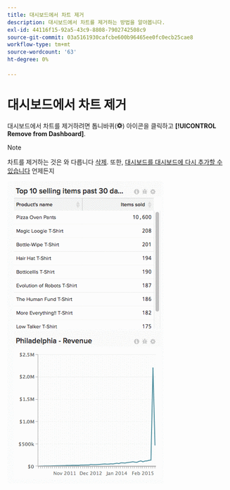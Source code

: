 ```yaml
---
title: 대시보드에서 차트 제거
description: 대시보드에서 차트를 제거하는 방법을 알아봅니다.
exl-id: 44116f15-92a5-43c9-8808-7902742508c9
source-git-commit: 03a5161930cafcbe600b96465ee0fc0ecb25cae8
workflow-type: tm+mt
source-wordcount: '63'
ht-degree: 0%

---
```


# 대시보드에서 차트 제거

대시보드에서 차트를 제거하려면 톱니바퀴(![](../../assets/gear-icon.png)) 아이콘을 클릭하고 **[!UICONTROL Remove from Dashboard]**.

>[!NOTE]
>
>차트를 제거하는 것은 와 다릅니다 [삭제](../../data-user/dashboards/delete-chart.md). 또한, [대시보드를 대시보드에 다시 추가할 수 있습니다](../../data-user/dashboards/add-charts-dashboard.md) 언제든지

![차트 제거](../../assets/Removing_Charts_from_Dashboards.gif)
